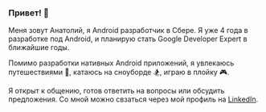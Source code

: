 ### Привет! 👋

Меня зовут Анатолий, я Android разработчик в Сбере. Я уже 4 года в разработке под Android, и планирую стать Google Developer Expert в ближайшие годы.

Помимо разработки нативных Android приложений, я увлекаюсь путешествиями 🌴, катаюсь на сноуборде 🏂, играю в плойку 🎮.

Я открыт к общению, готов ответить на вопросы или обсудить предложения. Со мной можно свзаться через мой профиль на [LinkedIn](https://www.linkedin.com/in/anatoliyalobanov/).
